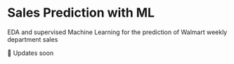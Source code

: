# Sales Prediction with ML
EDA and supervised Machine Learning for the prediction of Walmart weekly department sales

🚧 Updates soon

